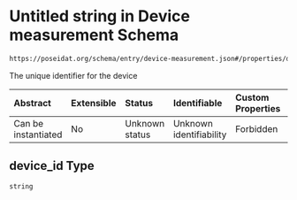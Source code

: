 # Untitled string in Device measurement Schema

```txt
https://poseidat.org/schema/entry/device-measurement.json#/properties/device_id
```

The unique identifier for the device

| Abstract            | Extensible | Status         | Identifiable            | Custom Properties | Additional Properties | Access Restrictions | Defined In                                                                               |
| :------------------ | :--------- | :------------- | :---------------------- | :---------------- | :-------------------- | :------------------ | :--------------------------------------------------------------------------------------- |
| Can be instantiated | No         | Unknown status | Unknown identifiability | Forbidden         | Allowed               | none                | [device-measurement.json*](schemas/entry/device-measurement.json "open original schema") |

## device_id Type

`string`
